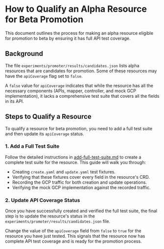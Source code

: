 # How to Qualify an Alpha Resource for Beta Promotion

This document outlines the process for making an alpha resource eligible for promotion to beta by ensuring it has full API test coverage.

## Background

The file `experiments/promoter/results/candidates.json` lists alpha resources that are candidates for promotion. Some of these resources may have the `apiCoverage` flag set to `false`.

A `false` value for `apiCoverage` indicates that while the resource has all the necessary components (APIs, mapper, controller, and mock GCP implementation), it lacks a comprehensive test suite that covers all the fields in its API.

## Steps to Qualify a Resource

To qualify a resource for beta promotion, you need to add a full test suite and then update its `apiCoverage` status.

### 1. Add a Full Test Suite

Follow the detailed instructions in [add-full-test-suite.md](experiments/promoter/tasks/add-full-test-suite.md) to create a complete test suite for the resource. This guide will walk you through:

-   Creating `create.yaml` and `update.yaml` test fixtures.
-   Verifying that these fixtures cover every field in the resource's CRD.
-   Recording the GCP traffic for both creation and update operations.
-   Verifying the mock GCP implementation against the recorded traffic.

### 2. Update API Coverage Status

Once you have successfully created and verified the full test suite, the final step is to update the resource's status in the `experiments/promoter/results/candidates.json` file.

Change the value of the `apiCoverage` field from `false` to `true` for the resource you have just tested. This signals that the resource now has complete API test coverage and is ready for the promotion process.
